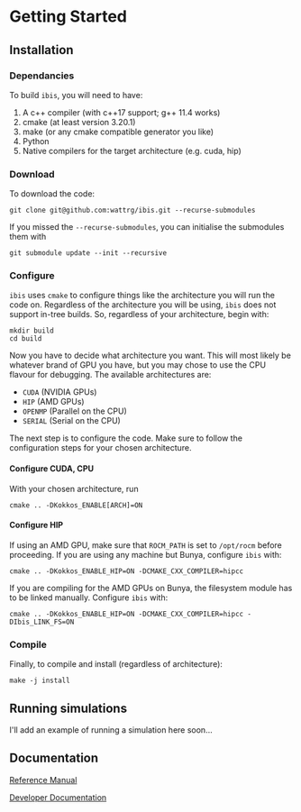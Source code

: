 # Getting Started
## Installation
### Dependancies
To build `ibis`, you will need to have:
  1. A c++ compiler (with c++17 support; g++ 11.4 works)
  2. cmake (at least version 3.20.1)
  3. make (or any cmake compatible generator you like)
  4. Python
  5. Native compilers for the target architecture (e.g. cuda, hip)

### Download
To download the code:
```
git clone git@github.com:wattrg/ibis.git --recurse-submodules
```
If you missed the `--recurse-submodules`, you can initialise the submodules them with

```
git submodule update --init --recursive
```

### Configure
`ibis` uses `cmake` to configure things like the architecture you will run the code on.
Regardless of the architecture you will be using, `ibis` does not support in-tree builds.
So, regardless of your architecture, begin with:
```
mkdir build
cd build
```

Now you have to decide what architecture you want. 
This will most likely be whatever brand of GPU you have, but you may chose to use the CPU flavour for debugging.
The available architectures are:
  + `CUDA` (NVIDIA GPUs)
  + `HIP` (AMD GPUs)
  + `OPENMP` (Parallel on the CPU)
  + `SERIAL` (Serial on the CPU)

The next step is to configure the code.
Make sure to follow the configuration steps for your chosen architecture.

#### Configure CUDA, CPU
With your chosen architecture, run
```
cmake .. -DKokkos_ENABLE[ARCH]=ON
```

#### Configure HIP
If using an AMD GPU, make sure that `ROCM_PATH` is set to `/opt/rocm` before proceeding.
If you are using any machine but Bunya, configure `ibis` with:
```
cmake .. -DKokkos_ENABLE_HIP=ON -DCMAKE_CXX_COMPILER=hipcc
```
If you are compiling for the AMD GPUs on Bunya, the filesystem module has to be linked manually.
Configure `ibis` with:
```
cmake .. -DKokkos_ENABLE_HIP=ON -DCMAKE_CXX_COMPILER=hipcc -DIbis_LINK_FS=ON
```

### Compile
Finally, to compile and install (regardless of architecture):
```
make -j install
```

## Running simulations
I'll add an example of running a simulation here soon...

## Documentation
[Reference Manual](reference_manual)

[Developer Documentation](dev_docs)
